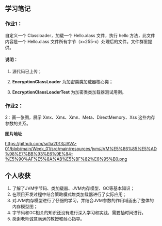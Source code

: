 
## 学习笔记

### 作业1：
自定义一个 Classloader，加载一个 Hello.xlass 文件，执行 hello 方法，此文件内容是一个 Hello.class 文件所有字节（x=255-x）处理后的文件。文件群里提供。

#### 说明： 

1.  源代码已上传；

1.  **EncryptionClassLoader** 为加密类类加载器核心类； 

1.  **EncryptionClassLoaderTest** 为加密类类加载器测试用例。

### 作业2：
2：画一张图，展示 Xmx、Xms、Xmn、Meta、DirectMemory、Xss 这些内存参数的关系。


**图片地址**

https://github.com/sofia2013/JAVA-01/blob/main/Week_01/src/main/resources/jvm/JVM%E5%86%85%E5%AD%98%E7%BB%93%E6%9E%84-%E5%90%AF%E5%8A%A8%E5%8F%82%E6%95%B0.png

## 个人收获

1. 了解了JVM字节码、类加载器、JVM内存模型、GC等基本知识；
1. 在项目开发过程中结合策略模式堆类加载器进行了实际应用；
1. 对JVM内存模型进行了仔细的学习，并结合JVM参数的作用域画出了整体的内存模型图；
1. 字节码和GC相关的知识还没有进行深入学习和实践，需要抽时间进行。
1. 感谢老师诚意满满的教授和耐心指导。
